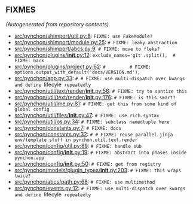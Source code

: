 
## FIXMES

*(Autogenerated from repository contents)*

* [src/pynchon/shimport/util.py:8](#): `FIXME: use FakeModule?`
* [src/pynchon/shimport/module.py:25](#): `# FIXME: leaky abstraction`
* [src/pynchon/shimport/abcs.py:9](#): `# FIXME: move to fleks?`
* [src/pynchon/plugins/__init__.py:12](#): `exclude_names='git'.split(),  # FIXME: hack`
* [src/pynchon/plugins/project.py:62](#): `#         # FIXME: options.output_with_default('docs/VERSION.md'),`
* [src/pynchon/app.py:33](#): `# # FIXME: use multi-dispatch over kwargs and define `lifecyle` repeatedly`
* [src/pynchon/util/text/render/__init__.py:56](#): `# FIXME: try to santize this`
* [src/pynchon/util/text/render/__init__.py:176](#): `# FIXME: is this smart?`
* [src/pynchon/util/lme.py:81](#): `# FIXME: get this from some kind of global config`
* [src/pynchon/util/files/__init__.py:47](#): `# FIXME: use rich.syntax`
* [src/pynchon/util/os.py:34](#): `# FIXME: subclass namedtuple here`
* [src/pynchon/constants.py:7](#): `# FIXME: docs`
* [src/pynchon/constants.py:32](#): `# # FIXME: reuse parallel jinja env/template stuff in pynchon.util.text.render`
* [src/pynchon/config/util.py:89](#): `# FIXME: handle sub`
* [src/pynchon/config/__init__.py:19](#): `# FIXME: abstract into phases inside pynchon.app`
* [src/pynchon/config/__init__.py:50](#): `# FIXME: get from registry`
* [src/pynchon/models/plugin_types/__init__.py:203](#): `# FIXME: this wraps twice?`
* [src/pynchon/abcs/path.py:68](#): `# FIXME: use multimethod`
* [src/pynchon/events.py:12](#): `# FIXME: use multi-dispatch over kwargs and define `lifecyle` repeatedly`

